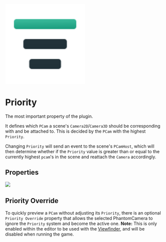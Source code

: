 <img src="./assets/feature-priority.svg" height="256" width="256"/>

# Priority
The most important property of the plugin.


It defines which `PCam` a scene's `Camera2D`/`Camera3D` should be corresponding with and be attached to. This is decided by the `PCam` with the highest `Priority`.


Changing `Priority` will send an event to the scene's `PCamHost`, which will then determine whether if the `Priority` value is greater than or equal to the currently highest `pcam`'s in the scene and reattach the `Camera` accordingly.


## Properties 
<Property propertyName="Priority" propertyType="int" propertyDefault="0">
<template v-slot:propertyDescription>

Determines which `PCam` is currently active. The one with the highest priority will be what decides what `PCam` a scene's `Camera` is attached to.

</template>
<template v-slot:setMethod>

`void` set_priority (`int` priority)

</template>
<template v-slot:setExample>

::: details Example
```gdscript
pcam.set_priority(10)
```
:::

</template>
<template v-slot:getMethod>

`int` get_priority()

</template>
<template v-slot:getExample>

::: details Example
```gdscript
pcam.get_priority()
```
:::

</template>
</Property>

<img src="https://raw.githubusercontent.com/ramokz/phantom-camera/main/.github/assets/icons/Priority-Override.svg" height="64">

## Priority Override

To quickly preview a `PCam` without adjusting its `Priority`, there is an optional `Priority Override` property that allows the selected PhantomCamera to ignore the `Priority` system and become the active one.
**Note:** This is only enabled within the editor to be used with the [Viewfinder](./viewfinder.md), and will be disabled when running the game.

<Property propertyName="Priority Override" propertyType="bool" propertyDefault="false">
<template v-slot:propertyDescription>

Will override all other `PCams` in the scene.

</template>

</Property>